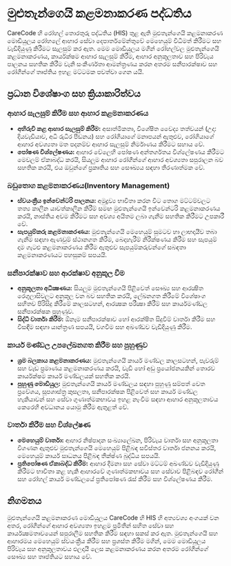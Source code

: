# මුළුතැන්ගෙයි කළමනාකරණ පද්ධතිය
CareCode හි රෝහල් තොරතුරු පද්ධතිය (HIS) තුළ ඇති මුළුතැන්ගෙයි කළමනාකරණ මොඩියුලය රෝහලේ ආහාර සේවා දෙපාර්තමේන්තුවේ මෙහෙයුම් විධිමත් කිරීමට සහ වැඩිදියුණු කිරීමට සැලසුම් කර ඇත. මෙම මොඩියුලය මගින් රෝහල්වල මුළුතැන්ගෙයි කළමනාකරණය, කාර්යක්ෂම ආහාර සැලසුම් කිරීම, ආහාර අනුකූලතාව සහ පිරිවැය පාලනය සහතික කිරීම වැනි සංකීර්ණතා ආමන්ත්‍රණය කරන අතරම සනීපාරක්ෂාව සහ රෝගීන්ගේ තෘප්තිය ඉහළ මට්ටමක පවත්වා ගෙන යයි.

## ප්‍රධාන විශේෂාංග සහ ක්‍රියාකාරිත්වය
### ආහාර සැලසුම් කිරීම සහ ආහාර කළමනාකරණය
* **අභිරුචි කළ ආහාර සැලසුම් කිරීම:** අසාත්මිකතා, විශේෂිත වෛද්‍ය තත්වයන් (උදා: දියවැඩියාව, අධි රුධිර පීඩනය) සහ රෝගියාගේ මනාපයන් ඇතුළුව, රෝගියාගේ ආහාර අවශ්‍යතා මත පදනම්ව ආහාර සැලසුම් නිර්මාණය කිරීමට සහාය වේ.
* **පෝෂණ විශ්ලේෂණය:** ආහාර වේලෙහි පෝෂණ අන්තර්ගතය විශ්ලේෂණය කිරීමට මෙවලම් ඒකාබද්ධ කරයි, සියලුම ආහාර රෝගීන්ගේ ආහාර අවශ්‍යතා සපුරාලන බව සහතික කරයි, එය ඔවුන්ගේ ප්‍රකෘතිය සහ සෞඛ්‍යය සඳහා තීරණාත්මක වේ.


### බඩුතොග කළමනාකරණය(Inventory Management)
* **ස්වයංක්‍රීය ඉන්වෙන්ටරි පාලනය:** අමුද්‍රව්‍ය භාවිතා කරන විට තොග මට්ටම්වලට තත්‍ය කාලීන යාවත්කාලීන කිරීම් සමඟ මුළුතැන්ගෙයි ඉන්වෙන්ටරි කළමනාකරණය කරයි, නාස්තිය අවම කිරීමට සහ අවශ්‍ය අයිතම ලබා ගැනීම සහතික කිරීමට උපකාරී වේ.
* **සැපයුම්කරු කළමනාකරණය:** මුළුතැන්ගෙයි මෙහෙයුම් සුමටව හා ලාභදායීව තබා ගැනීම සඳහා ඇණවුම් ස්ථානගත කිරීම, බෙදාහැරීම් නිරීක්ෂණය කිරීම සහ සැපයුම් දාම ගැටළු කළමනාකරණය කිරීම ඇතුළුව සැපයුම්කරුවන්ගේ සබඳතා කළමනාකරණයට පහසුකම් සපයයි.

### සනීපාරක්ෂාව සහ ආරක්ෂාව අනුකූල වීම
* **අනුකූලතා අධීක්‍ෂණය:** සියලුම මුළුතැන්ගෙයි පිළිවෙත් සෞඛ්‍ය සහ ආරක්‍ෂිත රෙගුලාසිවලට අනුකූල වන බව සහතික කරයි, ලේඛනගත කිරීමේ විශේෂාංග සහිතව පිරිසිදු කිරීමේ කාලසටහන්, ආරක්‍ෂක පරීක්‍ෂා කිරීම් සහ කාර්යමණ්ඩල සනීපාරක්ෂක පුහුණුව.
* **සිද්ධි වාර්තා කිරීම:** ඕනෑම සනීපාරක්ෂාව හෝ ආරක්ෂිත සිදුවීම් වාර්තා කිරීම සහ විසඳීම සඳහා යාන්ත්‍රණ සපයයි, වගවීම සහ අඛණ්ඩව වැඩිදියුණු කිරීම.

### කාර්ය මණ්ඩල උපලේඛනගත කිරීම සහ පුහුණුව
* **ශ්‍රම බලකාය කළමනාකරණය:** මුළුතැන්ගෙයි කාර්ය මණ්ඩල කාලසටහන්, පැවරුම් සහ වැඩ ප්‍රමාණය කළමනාකරණය කරයි, වැඩි හෝ අඩු ප්‍රයෝජනයකින් තොරව කාර්යක්ෂම කාර්ය මණ්ඩලයක් සහතික කරයි.
* **පුහුණු මොඩියුල:** මුළුතැන්ගෙයි කාර්ය මණ්ඩලය සඳහා පුහුණු සම්පත් වෙත ප්‍රවේශය, සූපශාස්ත්‍ර කුසලතා, සනීපාරක්ෂක පිළිවෙත් සහ කාර්ය මණ්ඩල හැකියාවන් සහ සේවා ගුණාත්මකභාවය ඉහළ නැංවීම සඳහා ආහාර අනුකූලතාවය කෙරෙහි අවධානය යොමු කිරීම ඇතුළත් වේ.

### වාර්තා කිරීම සහ විශ්ලේෂණ
* **මෙහෙයුම් වාර්තා:** ආහාර නිෂ්පාදන සංඛ්‍යාලේඛන, පිරිවැය වාර්තා සහ අනුකූලතා විගණන ඇතුළුව මුළුතැන්ගෙයි මෙහෙයුම් පිළිබඳ සවිස්තර වාර්තා ජනනය කරයි, මෙහෙයුම් කාර්ය සාධනය පිළිබඳ තීක්ෂ්ණ බුද්ධිය සපයයි.
* **ප්‍රතිපෝෂණ ඒකාබද්ධ කිරීම:** ආහාර දීමනා සහ සේවා මට්ටම් අඛණ්ඩව වැඩිදියුණු කිරීමට භාවිතා කළ හැකි ආහාරවේ ගුණාත්මකභාවය සහ සේවාව පිළිබඳව රෝගීන් සහ රෝහල් කාර්ය මණ්ඩලයේ ප්‍රතිපෝෂණ රැස් කිරීම සහ විශ්ලේෂණය කිරීම.

## නිගමනය
මුළුතැන්ගෙයි කළමනාකරණ මොඩියුලය CareCode හි HIS හි අත්‍යවශ්‍ය අංගයක් වන අතර, රෝගීන්ගේ ආහාර අවශ්‍යතා ඉහළම ප්‍රමිතීන් සහිත සේවා සහ කාර්යක්‍ෂමතාවයෙන් සපුරාලීම සහතික කිරීම සඳහා සකස් කර ඇත. මුළුතැන්ගෙයි සහ ආහාරමය මෙහෙයුම් ස්වයංක්‍රීය කිරීම සහ ප්‍රශස්ත කිරීම මගින්, මෙම මොඩියුලය පිරිවැය සහ අනුකූලතාවය ඵලදායී ලෙස කළමනාකරණය කරන අතරම රෝගීන්ගේ සෞඛ්‍ය සහ තෘප්තියට සහාය වේ.
